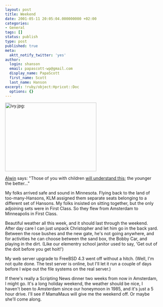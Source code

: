 ```yaml
---
layout: post
title: Weekend
date: 2001-05-11 20:05:04.000000000 +02:00
categories:
- General
tags: []
status: publish
type: post
published: true
meta:
  aktt_notify_twitter: 'yes'
author:
  login: shanson
  email: papascott-wp@gmail.com
  display_name: PapaScott
  first_name: Scott
  last_name: Hanson
excerpt: !ruby/object:Hpricot::Doc
  options: {}
---
```

<p><img src="https://www.papascott.de/wordpress/wp-content/uploads/2001/05/ivy.jpg" height="225" width="300" border="0" alt="ivy.jpg: " /></p>
<p><a href="http://www.vfth.com/">Alwin</a> says: "Those of you with children <a href="http://www.ucomics.com/james/viewjm.cfm?uc_fn=1&uc_full_date=20010508&uc_daction=P&uc_comic=jm">will understand this</a>; the younger the better..."</p>
<p>My folks arrived safe and sound in Minnesota. Flying back to the land of too-many-Hansons, KLM assigned them separate seats belonging to a different set of Hansons. My folks insisted on sitting together, but the only adjoining sets were in First Class. So they flew from Amsterdam to Minneapolis in First Class.</p>
<p>Beautiful weather all this week, and it should last through the weekend. After day care I can just unpack Christopher and let him go in the back yard. Between the rose bushes and the new gate, he's not going anywhere, and for activities he can choose between the sand box, the Bobby Car, and playing in the dirt. (Like our elementry school janitor used to say, 'Get out of the doit before you get hoit!')</p>
<p>My web server upgrade to FreeBSD 4.3 went off without a hitch. (Well, I'm not quite done. The test server is online, but I'll let it run a couple of days before I wipe out the file systems on the real server.)</p>
<p>If there's really a Scripting News dinner two weeks from now in Amsterdam, I might go. It's a long holiday weekend, the weather should be nice, I haven't been to Amsterdam since our honeymoon in 1985, and it's just a 5 hour drive. I'll see if MamaMaus will give me the weekend off. Or maybe she'll come along.</p>
